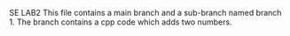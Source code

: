 SE LAB2
This file contains a main branch and a sub-branch named branch 1.
The branch contains a cpp code which adds two numbers.
